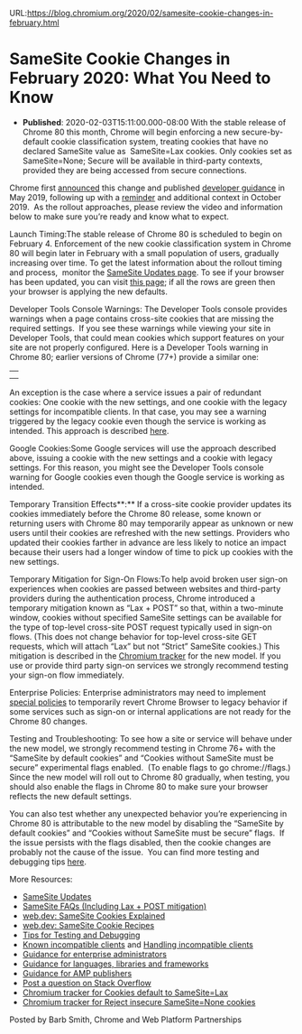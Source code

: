 URL:https://blog.chromium.org/2020/02/samesite-cookie-changes-in-february.html
# SameSite Cookie Changes in February 2020: What You Need to Know
- **Published**: 2020-02-03T15:11:00.000-08:00
With the stable release of Chrome 80 this month, Chrome will begin enforcing a new secure-by-default cookie classification system, treating cookies that have no declared SameSite value as  SameSite=Lax cookies. Only cookies set as SameSite=None; Secure will be available in third-party contexts, provided they are being accessed from secure connections.  
  
Chrome first [announced](https://blog.chromium.org/2019/05/improving-privacy-and-security-on-web.html) this change and published [developer guidance](https://web.dev/samesite-cookies-explained/) in May 2019, following up with a [reminder](https://blog.chromium.org/2019/10/developers-get-ready-for-new.html) and additional context in October 2019.  As the rollout approaches, please review the video and information below to make sure you’re ready and know what to expect.  
  
  
  
  
Launch Timing:The stable release of Chrome 80 is scheduled to begin on February 4. Enforcement of the new cookie classification system in Chrome 80 will begin later in February with a small population of users, gradually increasing over time. To get the latest information about the rollout timing and process,  monitor the [SameSite Updates page](https://www.chromium.org/updates/same-site). To see if your browser has been updated, you can visit [this page](https://samesite-sandbox.glitch.me/); if all the rows are green then your browser is applying the new defaults.  
  
  
Developer Tools Console Warnings: The Developer Tools console provides warnings when a page contains cross-site cookies that are missing the required settings.  If you see these warnings while viewing your site in Developer Tools, that could mean cookies which support features on your site are not properly configured. Here is a Developer Tools warning in Chrome 80; earlier versions of Chrome (77+) provide a similar one:  
  

|  |
| --- |
|  |
|  |

An exception is the case where a service issues a pair of redundant cookies: One cookie with the new settings, and one cookie with the legacy settings for incompatible clients. In that case, you may see a warning triggered by the legacy cookie even though the service is working as intended. This approach is described [here](https://web.dev/samesite-cookie-recipes/#handling-incompatible-clients).

  
  
Google Cookies:Some Google services will use the approach described above, issuing a cookie with the new settings and a cookie with legacy settings. For this reason, you might see the Developer Tools console warning for Google cookies even though the Google service is working as intended.  
  
  
Temporary Transition Effects**:** If a cross-site cookie provider updates its cookies immediately before the Chrome 80 release, some known or returning users with Chrome 80 may temporarily appear as unknown or new users until their cookies are refreshed with the new settings. Providers who updated their cookies farther in advance are less likely to notice an impact because their users had a longer window of time to pick up cookies with the new settings.  
  
  
Temporary Mitigation for Sign-On Flows:To help avoid broken user sign-on experiences when cookies are passed between websites and third-party providers during the authentication process, Chrome introduced a temporary mitigation known as “Lax + POST” so that, within a two-minute window, cookies without specified SameSite settings can be available for the type of top-level cross-site POST request typically used in sign-on flows. (This does not change behavior for top-level cross-site GET requests, which will attach “Lax” but not “Strict” SameSite cookies.) This mitigation is described in the [Chromium tracker](https://www.chromestatus.com/feature/5088147346030592) for the new model. If you use or provide third party sign-on services we strongly recommend testing your sign-on flow immediately.  
  
  
Enterprise Policies: Enterprise administrators may need to implement [special policies](https://www.chromium.org/administrators/policy-list-3/cookie-legacy-samesite-policies) to temporarily revert Chrome Browser to legacy behavior if some services such as sign-on or internal applications are not ready for the Chrome 80 changes.  
  
  
Testing and Troubleshooting: To see how a site or service will behave under the new model, we strongly recommend testing in Chrome 76+ with the “SameSite by default cookies” and “Cookies without SameSite must be secure” experimental flags enabled.  (To enable flags to go chrome://flags.)  Since the new model will roll out to Chrome 80 gradually, when testing, you should also enable the flags in Chrome 80 to make sure your browser reflects the new default settings.  
  
  
You can also test whether any unexpected behavior you’re experiencing in Chrome 80 is attributable to the new model by disabling the “SameSite by default cookies” and “Cookies without SameSite must be secure” flags.  If the issue persists with the flags disabled, then the cookie changes are probably not the cause of the issue.  You can find more testing and debugging tips [here](https://www.chromium.org/updates/same-site/test-debug).  
  
More Resources:  
  

* [SameSite Updates](https://www.chromium.org/updates/same-site)
* [SameSite FAQs (Including Lax + POST mitigation)](https://www.chromium.org/updates/same-site/faq)
* [web.dev: SameSite Cookies Explained](https://web.dev/samesite-cookies-explained/)
* [web.dev: SameSite Cookie Recipes](https://web.dev/samesite-cookie-recipes/)
* [Tips for Testing and Debugging](https://www.chromium.org/updates/same-site/test-debug)
* [Known incompatible clients](https://www.chromium.org/updates/same-site/incompatible-clients) and [Handling incompatible clients](https://web.dev/samesite-cookie-recipes/#handling-incompatible-clients)
* [Guidance for enterprise administrators](https://www.chromium.org/administrators/policy-list-3/cookie-legacy-samesite-policies)
* [Guidance for languages, libraries and frameworks](https://github.com/GoogleChromeLabs/samesite-examples)
* [Guidance for AMP publishers](https://blog.amp.dev/2020/01/27/cookie-classification-on-amp/)
* [Post a question on Stack Overflow](https://stackoverflow.com/questions/tagged/samesite)
* [Chromium tracker for Cookies default to SameSite=Lax](https://chromestatus.com/feature/5088147346030592)
* [Chromium tracker for Reject insecure SameSite=None cookies](https://www.chromestatus.com/feature/5633521622188032)

  

Posted by Barb Smith, Chrome and Web Platform Partnerships
